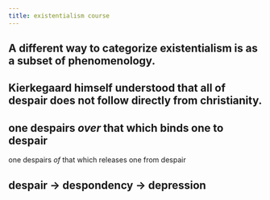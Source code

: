```yaml
---
title: existentialism course
---
```


## A different way to categorize existentialism is as a subset of phenomenology.
## Kierkegaard himself understood that all of despair does not follow directly from christianity.
## one despairs *over* that which binds one to despair
one despairs *of* that which releases one from despair
## despair -> despondency -> depression
